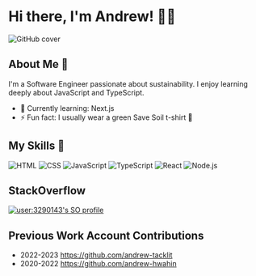 # Hi there, I'm Andrew! 👋🏽

![GitHub cover](https://github.com/AndrewLamYW/AndrewLamYW/assets/11419166/9bb1f8f6-c999-48f6-b8b5-65aa9abb0ae7)

## About Me 🚀

I'm a Software Engineer passionate about sustainability. I enjoy learning deeply about JavaScript and TypeScript.

- 🌱 Currently learning: Next.js
- ⚡ Fun fact: I usually wear a green Save Soil t-shirt 💚

## My Skills 🧠

![HTML](https://img.shields.io/badge/-HTML-E34F26?style=flat-square&logo=html5&logoColor=white) 
![CSS](https://img.shields.io/badge/-CSS-1572B6?style=flat-square&logo=css3&logoColor=white) 
![JavaScript](https://img.shields.io/badge/-JavaScript-F7DF1E?style=flat-square&logo=javascript&logoColor=black) 
![TypeScript](https://img.shields.io/badge/-typescript-3178C6?style=flat-square&logo=typescript&logoColor=white)
![React](https://img.shields.io/badge/-React-61DAFB?style=flat-square&logo=react&logoColor=black) 
![Node.js](https://img.shields.io/badge/-Node.js-339933?style=flat-square&logo=node.js&logoColor=white) 

## StackOverflow

[![user:3290143's SO profile](https://stackoverflow-readme-profile.johannchopin.fr/profile-small/3290143?theme=dark)](https://stackoverflow.com/users/3290143)

## Previous Work Account Contributions

- 2022-2023 https://github.com/andrew-tacklit
- 2020-2022 https://github.com/andrew-hwahin

<!--
**andrewlamyw/andrewlamyw** is a ✨ _special_ ✨ repository because its `README.md` (this file) appears on your GitHub profile.

Here are some ideas to get you started:

- 🔭 I’m currently working on ...
- 🌱 I’m currently learning ...
- 👯 I’m looking to collaborate on ...
- 🤔 I’m looking for help with ...
- 💬 Ask me about ...
- 📫 How to reach me: ...
- 😄 Pronouns: ...
- ⚡ Fun fact: ...
-->
